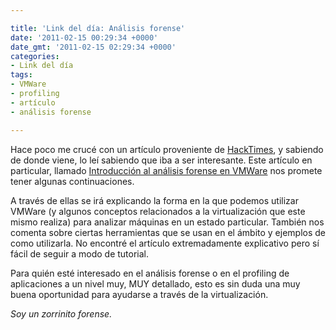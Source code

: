 ```yaml
---

title: 'Link del día: Análisis forense'
date: '2011-02-15 00:29:34 +0000'
date_gmt: '2011-02-15 02:29:34 +0000'
categories:
- Link del día
tags:
- VMWare
- profiling
- artículo
- análisis forense

---
```


Hace poco me crucé con un artículo proveniente de [HackTimes](http://www.hacktimes.com/), y sabiendo de donde viene, lo leí sabiendo que iba a ser interesante. Este artículo en particular, llamado [Introducción al análisis forense en VMWare](http://www.hacktimes.com/introducci_n_al_an_lisis_forense_en_vmware/) nos promete tener algunas continuaciones.

A través de ellas se irá explicando la forma en la que podemos utilizar VMWare (y algunos conceptos relacionados a la virtualización que este mismo realiza) para analizar máquinas en un estado particular. También nos comenta sobre ciertas herramientas que se usan en el ámbito y ejemplos de como utilizarla. No encontré el artículo extremadamente explicativo pero sí fácil de seguir a modo de tutorial.

Para quién esté interesado en el análisis forense o en el profiling de aplicaciones a un nivel muy, MUY detallado, esto es sin duda una muy buena oportunidad para ayudarse a través de la virtualización.

_Soy un zorrinito forense._
